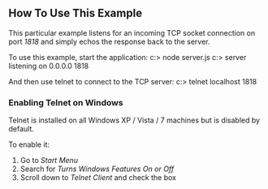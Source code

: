 How To Use This Example
--------

This particular example listens for an incoming TCP socket 
connection on port *1818* and simply echos the response back to the server.

To use this example, start the application:
    c:\> node server.js
    c:\> server listening on 0.0.0.0 1818

And then use telnet to connect to the TCP server:
    c:\> telnet localhost 1818

### Enabling Telnet on Windows ###
Telnet is installed on all Windows XP / Vista / 7 machines but is disabled by default.

To enable it:
1. Go to *Start Menu*
2. Search for *Turns Windows Features On or Off*
3. Scroll down to *Telnet Client* and check the box